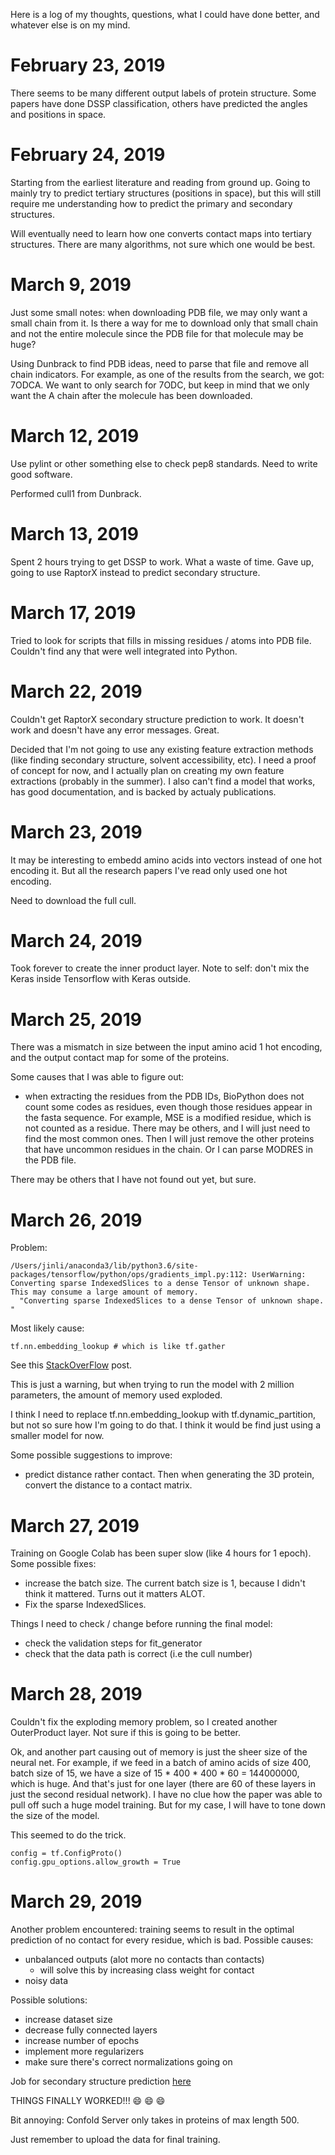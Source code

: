 Here is a log of my thoughts, questions, what I could have done better, and whatever else is on my mind.

# February 23, 2019

There seems to be many different output labels of protein structure. Some papers have done DSSP classification, others have predicted the angles and positions in space.

# February 24, 2019

Starting from the earliest literature and reading from ground up. Going to mainly try to predict tertiary structures (positions in space), but this will still require me understanding how to predict the primary and secondary structures.

Will eventually need to learn how one converts contact maps into tertiary structures. There are many algorithms, not sure which one would be best.

# March 9, 2019

Just some small notes: when downloading PDB file, we may only want a small chain from it. Is there a way for me to download only that small chain and not the entire molecule since the PDB file for that molecule may be huge?

Using Dunbrack to find PDB ideas, need to parse that file and remove all chain indicators. For example, as one of the results from the search, we got: 7ODCA. We want to only search for 7ODC, but keep in mind that we only want the A chain after the molecule has been downloaded.

# March 12, 2019

Use pylint or other something else to check pep8 standards. Need to write good software.

Performed cull1 from Dunbrack.

# March 13, 2019

Spent 2 hours trying to get DSSP to work. What a waste of time. Gave up, going to use RaptorX instead to predict secondary structure.

# March 17, 2019

Tried to look for scripts that fills in missing residues / atoms into PDB file. Couldn't find any that were well integrated into Python.

# March 22, 2019

Couldn't get RaptorX secondary structure prediction to work. It doesn't work and doesn't have any error messages. Great.

Decided that I'm not going to use any existing feature extraction methods (like finding secondary structure, solvent accessibility, etc). I need a proof of concept for now, and I actually plan on creating my own feature extractions (probably in the summer). I also can't find a model that works, has good documentation, and is backed by actualy publications.

# March 23, 2019

It may be interesting to embedd amino acids into vectors instead of one hot encoding it. But all the research papers I've read only used one hot encoding.

Need to download the full cull.

# March 24, 2019

Took forever to create the inner product layer. Note to self: don't mix the Keras inside Tensorflow with Keras outside.

# March 25, 2019

There was a mismatch in size between the input amino acid 1 hot encoding, and the output contact map for some of the proteins.

Some causes that I was able to figure out:
* when extracting the residues from the PDB IDs, BioPython does not count some codes as residues, even though those residues appear in the fasta sequence. For example, MSE is a modified residue, which is not counted as a residue. There may be others, and I will just need to find the most common ones. Then I will just remove the other proteins that have uncommon residues in the chain. 
Or I can parse MODRES in the PDB file.

There may be others that I have not found out yet, but sure.

# March 26, 2019

Problem:

```
/Users/jinli/anaconda3/lib/python3.6/site-packages/tensorflow/python/ops/gradients_impl.py:112: UserWarning: Converting sparse IndexedSlices to a dense Tensor of unknown shape. This may consume a large amount of memory.
  "Converting sparse IndexedSlices to a dense Tensor of unknown shape. "
```

Most likely cause:

```
tf.nn.embedding_lookup # which is like tf.gather
```

See this [StackOverFlow](https://stackoverflow.com/questions/35892412/tensorflow-dense-gradient-explanation#) post.

This is just a warning, but when trying to run the model with 2 million parameters, the amount of memory used exploded. 

I think I need to replace tf.nn.embedding_lookup with tf.dynamic_partition, but not so sure how I'm going to do that. I think it would be find just using a smaller model for now.

Some possible suggestions to improve:
* predict distance rather contact. Then when generating the 3D protein, convert the distance to a contact matrix.


# March 27, 2019

Training on Google Colab has been super slow (like 4 hours for 1 epoch). Some possible fixes:
* increase the batch size. The current batch size is 1, because I didn't think it mattered. Turns out it matters ALOT.
* Fix the sparse IndexedSlices.

Things I need to check / change before running the final model:
* check the validation steps for fit_generator
* check that the data path is correct (i.e the cull number)

# March 28, 2019

Couldn't fix the exploding memory problem, so I created another OuterProduct layer. Not sure if this is going to be better.

Ok, and another part causing out of memory is just the sheer size of the neural net. For example, if we feed in a batch of amino acids of size 400, batch size of 15, we have a size of 15 * 400 * 400 * 60 = 144000000, which is huge. And that's just for one layer (there are 60 of these layers in just the second residual network). I have no clue how the paper was able to pull off such a huge model training. But for my case, I will have to tone down the size of the model.

This seemed to do the trick.

```
config = tf.ConfigProto()
config.gpu_options.allow_growth = True
```


# March 29, 2019

Another problem encountered: training seems to result in the optimal prediction of no contact for every residue, which is bad. Possible causes:
* unbalanced outputs (alot more no contacts than contacts)
  * will solve this by increasing class weight for contact
* noisy data

Possible solutions:
* increase dataset size
* decrease fully connected layers
* increase number of epochs
* implement more regularizers
* make sure there's correct normalizations going on


Job for secondary structure prediction [here](http://raptorx.uchicago.edu/StructurePropertyPred/status/89121447/)

THINGS FINALLY WORKED!!! :smile: :smile: :smile: 

Bit annoying: Confold Server only takes in proteins of max length 500.

Just remember to upload the data for final training.